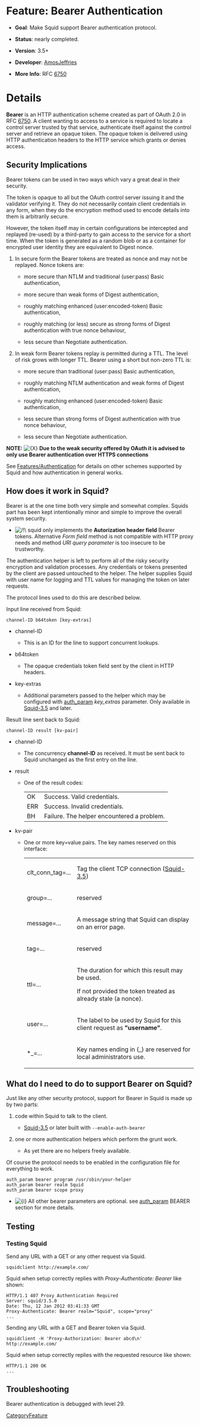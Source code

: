 # Feature: Bearer Authentication

  - **Goal**: Make Squid support Bearer authentication protocol.

  - **Status**: nearly completed.

  - **Version**: 3.5+

  - **Developer**:
    [AmosJeffries](/AmosJeffries#)

  - **More Info**: RFC [6750](https://tools.ietf.org/rfc/rfc6750#)

# Details

**Bearer** is an HTTP authentication scheme created as part of OAuth 2.0
in RFC [6750](https://tools.ietf.org/rfc/rfc6750#). A client wanting to
access to a service is required to locate a control server trusted by
that service, authenticate itself against the control server and
retrieve an opaque token. The opaque token is delivered using HTTP
authentication headers to the HTTP service which grants or denies
access.

## Security Implications

Bearer tokens can be used in two ways which vary a great deal in their
security.

The token is opaque to all but the OAuth control server issuing it and
the validator verifying it. They do not necessarily contain client
credentials in any form, when they do the encryption method used to
encode details into them is arbitrarily secure.

However, the token itself may in certain configurations be intercepted
and replayed (re-used) by a third-party to gain access to the service
for a short time. When the token is generated as a random blob or as a
container for encrypted user identity they are equivalent to Digest
nonce.

1.  In secure form the Bearer tokens are treated as nonce and may not be
    replayed. Nonce tokens are:
    
      - more secure than NTLM and traditional (user:pass) Basic
        authentication,
    
      - more secure than weak forms of Digest authentication,
    
      - roughly matching enhanced (user:encoded-token) Basic
        authentication,
    
      - roughly matching (or less) secure as strong forms of Digest
        authentication with true nonce behaviour,
    
      - less secure than Negotiate authentication.

2.  In weak form Bearer tokens replay is permitted during a TTL. The
    level of risk grows with longer TTL. Bearer using a short but
    non-zero TTL is:
    
      - more secure than traditional (user:pass) Basic authentication,
    
      - roughly matching NTLM authentication and weak forms of Digest
        authentication,
    
      - roughly matching enhanced (user:encoded-token) Basic
        authentication,
    
      - less secure than strong forms of Digest authentication with true
        nonce behaviour,
    
      - less secure than Negotiate authentication.

**NOTE:**
![{X}](https://wiki.squid-cache.org/wiki/squidtheme/img/icon-error.png)
**Due to the weak security offered by OAuth it is advised to only use
Bearer authentication over HTTPS connections**

See
[Features/Authentication](/Features/Authentication#)
for details on other schemes supported by Squid and how authentication
in general works.

## How does it work in Squid?

Bearer is at the one time both very simple and somewhat complex. Squids
part has been kept intentionally minor and simple to improve the overall
system security.

  - ![/\!\\](https://wiki.squid-cache.org/wiki/squidtheme/img/alert.png)
    squid only implements the **Autorization header field** Bearer
    tokens. Alternative *Form field* method is not compatible with HTTP
    proxy needs and method *URI query parameter* is too insecure to be
    trustworthy.

The authentication helper is left to perform all of the risky security
encryption and validation processes. Any credentials or tokens presented
by the client are passed untouched to the helper. The helper supplies
Squid with user name for logging and TTL values for managing the token
on later requests.

The protocol lines used to do this are described below.

Input line received from Squid:

    channel-ID b64token [key-extras]

  - channel-ID
    
      - This is an ID for the line to support concurrent lookups.

  - b64token
    
      - The opaque credentials token field sent by the client in HTTP
        headers.

  - key-extras
    
      - Additional parameters passed to the helper which may be
        configured with
        [auth\_param](http://www.squid-cache.org/Doc/config/auth_param#)
        *key\_extras* parameter. Only available in
        [Squid-3.5](/Squid-3.5#)
        and later.

Result line sent back to Squid:

    channel-ID result [kv-pair]

  - channel-ID
    
      - The concurrency **channel-ID** as received. It must be sent back
        to Squid unchanged as the first entry on the line.

  - result
    
      - One of the result codes:
        
        |     |                                            |
        | --- | ------------------------------------------ |
        | OK  | Success. Valid credentials.                |
        | ERR | Success. Invalid credentials.              |
        | BH  | Failure. The helper encountered a problem. |
        

  - kv-pair
    
      - One or more key=value pairs. The key names reserved on this
        interface:
        
        <table>
        <tbody>
        <tr class="odd">
        <td><p>clt_conn_tag=...</p></td>
        <td><p>Tag the client TCP connection (<a href="/Squid-3.5#">Squid-3.5</a>)</p></td>
        </tr>
        <tr class="even">
        <td><p>group=...</p></td>
        <td><p>reserved</p></td>
        </tr>
        <tr class="odd">
        <td><p>message=...</p></td>
        <td><p>A message string that Squid can display on an error page.</p></td>
        </tr>
        <tr class="even">
        <td><p>tag=...</p></td>
        <td><p>reserved</p></td>
        </tr>
        <tr class="odd">
        <td><p>ttl=...</p></td>
        <td><p>The duration for which this result may be used.</p>
        <p>If not provided the token treated as already stale (a nonce).</p></td>
        </tr>
        <tr class="even">
        <td><p>user=...</p></td>
        <td><p>The label to be used by Squid for this client request as <strong>"username"</strong>.</p></td>
        </tr>
        <tr class="odd">
        <td><p>*_=...</p></td>
        <td><p>Key names ending in (_) are reserved for local administrators use.</p></td>
        </tr>
        </tbody>
        </table>

## What do I need to do to support Bearer on Squid?

Just like any other security protocol, support for Bearer in Squid is
made up by two parts:

1.  code within Squid to talk to the client.
    
      - [Squid-3.5](/Squid-3.5#)
        or later built with `--enable-auth-bearer`

2.  one or more authentication helpers which perform the grunt work.
    
      - As yet there are no helpers freely available.

Of course the protocol needs to be enabled in the configuration file for
everything to work.

    auth_param bearer program /usr/sbin/your-helper
    auth_param bearer realm Squid
    auth_param bearer scope proxy

  - ![{i}](https://wiki.squid-cache.org/wiki/squidtheme/img/icon-info.png)
    All other bearer parameters are optional. see
    [auth\_param](http://www.squid-cache.org/Doc/config/auth_param#)
    BEARER section for more details.

## Testing

### Testing Squid

Send any URL with a GET or any other request via Squid.

    squidclient http://example.com/

Squid when setup correctly replies with *Proxy-Authenticate: Bearer*
like shown:

    HTTP/1.1 407 Proxy Authentication Required
    Server: squid/3.5.0
    Date: Thu, 12 Jan 2012 03:41:33 GMT
    Proxy-Authenticate: Bearer realm="Squid", scope="proxy"
    ...

Sending any URL with a GET and Bearer token via Squid.

    squidclient -H 'Proxy-Authorization: Bearer abcd\n' http://example.com/

Squid when setup correctly replies with the requested resource like
shown:

    HTTP/1.1 200 OK
    ...

## Troubleshooting

Bearer authentication is debugged with level 29.

[CategoryFeature](/CategoryFeature#)
